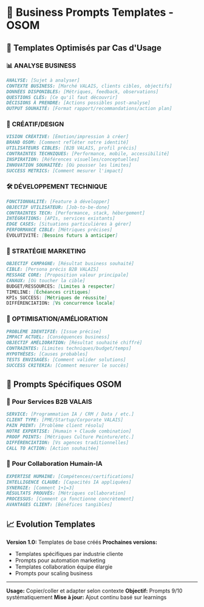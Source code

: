 # 🎯 Business Prompts Templates - OSOM

## 🚀 Templates Optimisés par Cas d'Usage

### 📊 **ANALYSE BUSINESS**

```markdown
ANALYSE: [Sujet à analyser]
CONTEXTE BUSINESS: [Marché VALAIS, clients cibles, objectifs]
DONNÉES DISPONIBLES: [Métriques, feedback, observations]
QUESTIONS CLÉS: [Ce qu'il faut découvrir]
DÉCISIONS À PRENDRE: [Actions possibles post-analyse]
OUTPUT SOUHAITÉ: [Format rapport/recommandations/action plan]
```

### 🎨 **CRÉATIF/DESIGN**

```markdown
VISION CRÉATIVE: [Émotion/impression à créer]
BRAND OSOM: [Comment refléter notre identité]
UTILISATEURS CIBLES: [B2B VALAIS, profil précis]
CONTRAINTES TECHNIQUES: [Performance, mobile, accessibilité]  
INSPIRATION: [Références visuelles/conceptuelles]
INNOVATION SOUHAITÉE: [Où pousser les limites]
SUCCESS METRICS: [Comment mesurer l'impact]
```

### 🛠️ **DÉVELOPPEMENT TECHNIQUE**

```markdown
FONCTIONNALITÉ: [Feature à développer]
OBJECTIF UTILISATEUR: [Job-to-be-done]
CONTRAINTES TECH: [Performance, stack, hébergement]
INTÉGRATIONS: [APIs, services existants]
EDGE CASES: [Situations particulières à gérer]
PERFORMANCE CIBLE: [Métriques précises]
ÉVOLUTIVITÉ: [Besoins futurs à anticiper]
```

### 💼 **STRATÉGIE MARKETING**

```markdown
OBJECTIF CAMPAGNE: [Résultat business souhaité]
CIBLE: [Persona précis B2B VALAIS]
MESSAGE CORE: [Proposition valeur principale]
CANAUX: [Où toucher la cible]
BUDGET/RESSOURCES: [Limites à respecter]
TIMELINE: [Échéances critiques]
KPIs SUCCESS: [Métriques de réussite]
DIFFÉRENCIATION: [Vs concurrence locale]
```

### 🎯 **OPTIMISATION/AMÉLIORATION**

```markdown
PROBLÈME IDENTIFIÉ: [Issue précise]
IMPACT ACTUEL: [Conséquences business]
OBJECTIF AMÉLIORATION: [Résultat souhaité chiffré]
CONTRAINTES: [Limites techniques/budget/temps]
HYPOTHÈSES: [Causes probables]
TESTS ENVISAGÉS: [Comment valider solutions]
SUCCESS CRITERIA: [Comment mesurer le succès]
```

## 🚀 **Prompts Spécifiques OSOM**

### 🎯 **Pour Services B2B VALAIS**

```markdown
SERVICE: [Programmation IA / CRM / Data / etc.]
CLIENT TYPE: [PME/Startup/Corporate VALAIS]
PAIN POINT: [Problème client résolu]
NOTRE EXPERTISE: [Humain + Claude combination]
PROOF POINTS: [Métriques Culture Peinture/etc.]
DIFFÉRENCIATION: [Vs agences traditionnelles]
CALL TO ACTION: [Action souhaitée]
```

### 🚀 **Pour Collaboration Humain-IA**

```markdown
EXPERTISE HUMAINE: [Compétences/certifications]
INTELLIGENCE CLAUDE: [Capacités IA appliquées]
SYNERGIE: [Comment 1+1=3]
RÉSULTATS PROUVÉS: [Métriques collaboration]
PROCESSUS: [Comment ça fonctionne concrètement]
AVANTAGES CLIENT: [Bénéfices tangibles]
```

## 📈 **Evolution Templates**

**Version 1.0:** Templates de base créés
**Prochaines versions:**
- Templates spécifiques par industrie cliente
- Prompts pour automation marketing
- Templates collaboration équipe élargie
- Prompts pour scaling business

---

**Usage:** Copier/coller et adapter selon contexte
**Objectif:** Prompts 9/10 systématiquement
**Mise à jour:** Ajout continu basé sur learnings